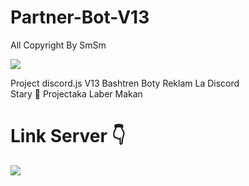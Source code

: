 # Partner-Bot-V13
All Copyright By SmSm

<img src = "https://discord.c99.nl/widget/theme-2/349942964904001546.png"></div>

Project discord.js V13
Bashtren Boty Reklam La Discord   
Stary 🌟 Projectaka Laber Makan











# Link Server 👇
<a href="https://discord.gg/RMEQSbMtEk"><img src="https://discord.com/api/guilds/496754973883760650/widget.png?style=banner2"></a>
